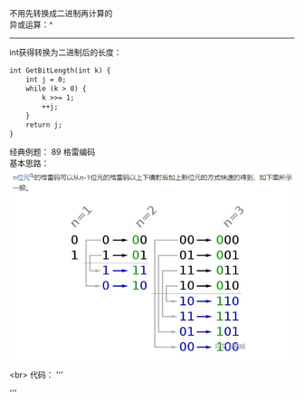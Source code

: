 不用先转换成二进制再计算的  
异或运算：^

---





int获得转换为二进制后的长度：  
```
int GetBitLength(int k) {
    int j = 0;
    while (k > 0) {
        k >>= 1;
        ++j;
    }
    return j;
}
```












经典例题：
89 格雷编码  
基本思路：  
![GreyCode基本思路](/basic/imgs/GreyCode基本思路.png)

\<br>
代码：
'''

'''
